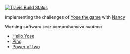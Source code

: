 [![Travis Build Status](https://travis-ci.org/ericminio/yose-nancy.svg?branch=master)](https://travis-ci.org/ericminio/yose-nancy)

Implementing the challenges of [Yose the game](http://yosethegame.com) with [Nancy](http://nancyfx.org/)

Working software over comprehensive readme:
* [Hello Yose](http://www.ericminio-yose.somee.com)
* [Ping](http://www.ericminio-yose.somee.com/ping)
* [Power of two](http://www.ericminio-yose.somee.com/primeFactors?number=2048)

